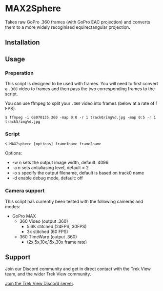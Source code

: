 # MAX2Sphere

Takes raw GoPro .360 frames (with GoPro EAC projection) and converts them to a more widely recoginised equirectangular projection.

## Installation




## Usage

### Preperation

This script is designed to be used with frames. You will need to first convert a `.360` video to frames and then pass the two corresponding frames to the script.

You can use ffmpeg to split your `.360` video into frames (below at a rate of 1 FPS).

```
$ ffmpeg -i GS070135.360 -map 0:0 -r 1 track0/img%d.jpg -map 0:5 -r 1 track5/img%d.jpg
```
### Script

```
$ MAX2sphere [options] frame1name frame2name
```

Options:

* -w n sets the output image width, default: 4096
* -a n sets antialiasing level, default = 2
* -o s specify the output filename, default is based on track0 name
* -d enable debug mode, default: off


### Camera support

This script has currently been tested with the following cameras and modes:

* GoPro MAX
	* 360 Video (output .360)
		* 5.6K stitched (24FPS, 30FPS)
		* 3k stitched (60 FPS)
	* 360 TimeWarp (output .360)
		* (2x,5x,10x,15x,30x frame rate)

## Support

Join our Discord community and get in direct contact with the Trek View team, and the wider Trek View community.

[Join the Trek View Discord server](https://discord.gg/ZVk7h9hCfw).